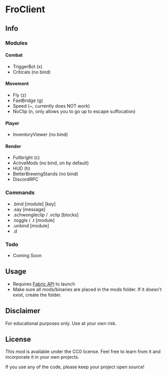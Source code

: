 # FroClient

## Info

### Modules

#### Combat
- TriggerBot (x)
- Criticals (no bind)

#### Movement
- Fly (z)
- FastBridge (g)  
- Speed (~, currently does NOT work)
- NoClip (n, only allows you to go up to escape suffocation)

#### Player
- InventoryViewer (no bind)
  
#### Render
- Fullbright (c)
- ActiveMods (no bind, on by default)
- HUD (h)
- BetterBrewingStands (no bind)  
- DiscordRPC 

### Commands
- .bind [module] [key]
- .say [message]
- .schwongleclip / .vclip [blocks]  
- .toggle / .t [module]
- .unbind [module]  
- .d

### Todo
- Coming Soon

## Usage
- Requires [Fabric API](https://www.curseforge.com/minecraft/mc-mods/fabric-api/files) to launch
- Make sure all mods/binaries are placed in the mods folder. If it doesn't exist, create the folder.

## Disclaimer

For educational purposes only. Use at your own risk.

## License

This mod is available under the CC0 license. Feel free to learn from it and incorporate it in your own projects.

If you use any of the code, please keep your project open source!
